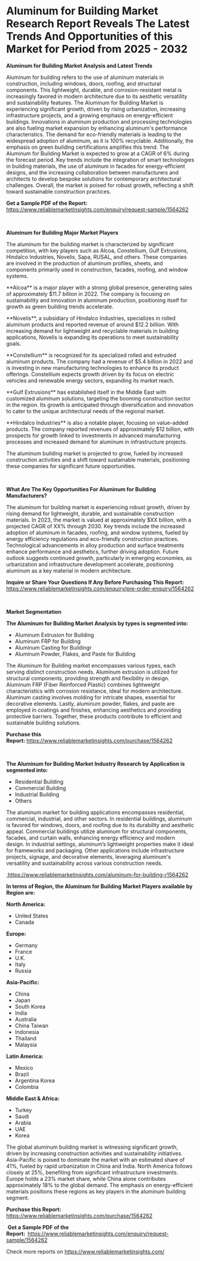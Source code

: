 <p><h1>Aluminum for Building Market Research Report Reveals The Latest Trends And Opportunities of this Market for Period from 2025 - 2032</h1></p><p><strong>Aluminum for Building Market Analysis and Latest Trends</strong></p>
<p><p>Aluminum for building refers to the use of aluminum materials in construction, including windows, doors, roofing, and structural components. This lightweight, durable, and corrosion-resistant metal is increasingly favored in modern architecture due to its aesthetic versatility and sustainability features. The Aluminum for Building Market is experiencing significant growth, driven by rising urbanization, increasing infrastructure projects, and a growing emphasis on energy-efficient buildings. Innovations in aluminum production and processing technologies are also fueling market expansion by enhancing aluminum's performance characteristics. The demand for eco-friendly materials is leading to the widespread adoption of aluminum, as it is 100% recyclable. Additionally, the emphasis on green building certifications amplifies this trend. The Aluminum for Building Market is expected to grow at a CAGR of 6% during the forecast period. Key trends include the integration of smart technologies in building materials, the use of aluminum in facades for energy-efficient designs, and the increasing collaboration between manufacturers and architects to develop bespoke solutions for contemporary architectural challenges. Overall, the market is poised for robust growth, reflecting a shift toward sustainable construction practices.</p></p>
<p><strong>Get a Sample PDF of the Report:&nbsp;</strong> <a href="https://www.reliablemarketinsights.com/enquiry/request-sample/1564262?utm_campaign=2564&utm_medium=2&utm_source=Github&utm_content=ia&utm_term=31032025&utm_id=aluminum-for-building">https://www.reliablemarketinsights.com/enquiry/request-sample/1564262</a></p>
<p>&nbsp;</p>
<p><strong>Aluminum for Building Major Market Players</strong></p>
<p><p>The aluminum for the building market is characterized by significant competition, with key players such as Alcoa, Constellium, Gulf Extrusions, Hindalco Industries, Novelis, Sapa, RUSAL, and others. These companies are involved in the production of aluminum profiles, sheets, and components primarily used in construction, facades, roofing, and window systems.</p><p>**Alcoa** is a major player with a strong global presence, generating sales of approximately $11.7 billion in 2022. The company is focusing on sustainability and innovation in aluminum production, positioning itself for growth as green building trends accelerate.</p><p>**Novelis**, a subsidiary of Hindalco Industries, specializes in rolled aluminum products and reported revenue of around $12.2 billion. With increasing demand for lightweight and recyclable materials in building applications, Novelis is expanding its operations to meet sustainability goals.</p><p>**Constellium** is recognized for its specialized rolled and extruded aluminum products. The company had a revenue of $5.4 billion in 2022 and is investing in new manufacturing technologies to enhance its product offerings. Constellium expects growth driven by its focus on electric vehicles and renewable energy sectors, expanding its market reach.</p><p>**Gulf Extrusions** has established itself in the Middle East with customized aluminum solutions, targeting the booming construction sector in the region. Its growth is anticipated through diversification and innovation to cater to the unique architectural needs of the regional market.</p><p>**Hindalco Industries** is also a notable player, focusing on value-added products. The company reported revenues of approximately $12 billion, with prospects for growth linked to investments in advanced manufacturing processes and increased demand for aluminum in infrastructure projects.</p><p>The aluminum building market is projected to grow, fueled by increased construction activities and a shift toward sustainable materials, positioning these companies for significant future opportunities.</p></p>
<p>&nbsp;</p>
<p><strong>What Are The Key Opportunities For Aluminum for Building Manufacturers?</strong></p>
<p><p>The aluminum for building market is experiencing robust growth, driven by rising demand for lightweight, durable, and sustainable construction materials. In 2023, the market is valued at approximately $XX billion, with a projected CAGR of XX% through 2030. Key trends include the increased adoption of aluminum in facades, roofing, and window systems, fueled by energy efficiency regulations and eco-friendly construction practices. Technological advancements in alloy production and surface treatments enhance performance and aesthetics, further driving adoption. Future outlook suggests continued growth, particularly in emerging economies, as urbanization and infrastructure development accelerate, positioning aluminum as a key material in modern architecture.</p></p>
<p><strong>Inquire or Share Your Questions If Any Before Purchasing This Report:</strong> <a href="https://www.reliablemarketinsights.com/enquiry/pre-order-enquiry/1564262?utm_campaign=2564&utm_medium=2&utm_source=Github&utm_content=ia&utm_term=31032025&utm_id=aluminum-for-building">https://www.reliablemarketinsights.com/enquiry/pre-order-enquiry/1564262</a></p>
<p>&nbsp;</p>
<p><strong>Market Segmentation</strong></p>
<p><strong>The Aluminum for Building Market Analysis by types is segmented into:</strong></p>
<p><ul><li>Aluminum Extrusion for Building</li><li>Aluminum FRP for Building</li><li>Aluminum Casting for Buildingr</li><li>Aluminum Powder, Flakes, and Paste for Building</li></ul></p>
<p><p>The Aluminum for Building market encompasses various types, each serving distinct construction needs. Aluminum extrusion is utilized for structural components, providing strength and flexibility in design. Aluminum FRP (Fiber Reinforced Plastic) combines lightweight characteristics with corrosion resistance, ideal for modern architecture. Aluminum casting involves molding for intricate shapes, essential for decorative elements. Lastly, aluminum powder, flakes, and paste are employed in coatings and finishes, enhancing aesthetics and providing protective barriers. Together, these products contribute to efficient and sustainable building solutions.</p></p>
<p><strong>Purchase this Report:&nbsp;</strong><a href="https://www.reliablemarketinsights.com/purchase/1564262?utm_campaign=2564&utm_medium=2&utm_source=Github&utm_content=ia&utm_term=31032025&utm_id=aluminum-for-building">https://www.reliablemarketinsights.com/purchase/1564262</a></p>
<p>&nbsp;</p>
<p><strong>The Aluminum for Building Market Industry Research by Application is segmented into:</strong></p>
<p><ul><li>Residential Building</li><li>Commercial Building</li><li>Industrial Building</li><li>Others</li></ul></p>
<p><p>The aluminum market for building applications encompasses residential, commercial, industrial, and other sectors. In residential buildings, aluminum is favored for windows, doors, and roofing due to its durability and aesthetic appeal. Commercial buildings utilize aluminum for structural components, facades, and curtain walls, enhancing energy efficiency and modern design. In industrial settings, aluminum’s lightweight properties make it ideal for frameworks and packaging. Other applications include infrastructure projects, signage, and decorative elements, leveraging aluminum's versatility and sustainability across various construction needs.</p></p>
<p><a href="https://www.reliablemarketinsights.com/aluminum-for-building-r1564262?utm_campaign=2564&utm_medium=2&utm_source=Github&utm_content=ia&utm_term=31032025&utm_id=aluminum-for-building">&nbsp;https://www.reliablemarketinsights.com/aluminum-for-building-r1564262</a></p>
<p><strong>In terms of Region, the Aluminum for Building Market Players available by Region are:</strong></p>
<p>
    <p> <strong> North America: </strong>
        <ul>
            <li>United States</li>
            <li>Canada</li>
        </ul>
        </p> 
    <p> <strong> Europe: </strong>
        <ul>
            <li>Germany</li>
            <li>France</li>
            <li>U.K.</li>
            <li>Italy</li>
            <li>Russia</li>
        </ul>
        </p> 
    <p> <strong> Asia-Pacific: </strong>
        <ul>
            <li>China</li>
            <li>Japan</li>
            <li>South Korea</li>
            <li>India</li>
            <li>Australia</li>
            <li>China Taiwan</li>
            <li>Indonesia</li>
            <li>Thailand</li>
            <li>Malaysia</li>
        </ul>
        </p> 
    <p> <strong> Latin America: </strong>
        <ul>
            <li>Mexico</li>
            <li>Brazil</li>
            <li>Argentina Korea</li>
            <li>Colombia</li>
        </ul>
        </p> 
    <p> <strong> Middle East & Africa: </strong>
        <ul>
            <li>Turkey</li>
            <li>Saudi</li>
            <li>Arabia</li>
            <li>UAE</li>
            <li>Korea</li>
        </ul>
    </p>
    </p>
<p><p>The global aluminum building market is witnessing significant growth, driven by increasing construction activities and sustainability initiatives. Asia-Pacific is poised to dominate the market with an estimated share of 41%, fueled by rapid urbanization in China and India. North America follows closely at 25%, benefiting from significant infrastructure investments. Europe holds a 23% market share, while China alone contributes approximately 18% to the global demand. The emphasis on energy-efficient materials positions these regions as key players in the aluminum building segment.</p></p>
<p><strong>Purchase this Report: </strong><a href="https://www.reliablemarketinsights.com/purchase/1564262?utm_campaign=2564&utm_medium=2&utm_source=Github&utm_content=ia&utm_term=31032025&utm_id=aluminum-for-building">https://www.reliablemarketinsights.com/purchase/1564262</a></p>
<p>&nbsp;<strong>Get a Sample PDF of the Report:&nbsp;&nbsp;</strong><a href="https://www.reliablemarketinsights.com/enquiry/request-sample/1564262?utm_campaign=2564&utm_medium=2&utm_source=Github&utm_content=ia&utm_term=31032025&utm_id=aluminum-for-building">https://www.reliablemarketinsights.com/enquiry/request-sample/1564262</a></p>
<p><strong></strong></p>
<p>Check more reports on <a href="https://www.reliablemarketinsights.com/?utm_campaign=2564&utm_medium=2&utm_source=Github&utm_content=ia&utm_term=31032025&utm_id=aluminum-for-building">https://www.reliablemarketinsights.com/</a></p>
